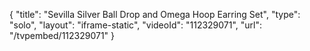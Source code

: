 {
    "title": "Sevilla Silver Ball Drop and Omega Hoop Earring Set",
    "type": "solo",
    "layout": "iframe-static",
    "videoId": "112329071",
    "url": "\/tvpembed\/112329071"
}